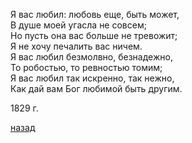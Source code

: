Я вас любил: любовь еще, быть может,    
В душе моей угасла не совсем;  
Но пусть она вас больше не тревожит;    
Я не хочу печалить вас ничем.    
Я вас любил безмолвно, безнадежно,  
То робостью, то ревностью томим;    
Я вас любил так искренно, так нежно,    
Как дай вам Бог любимой быть другим.  

1829 г.

[назад](./../index.md)